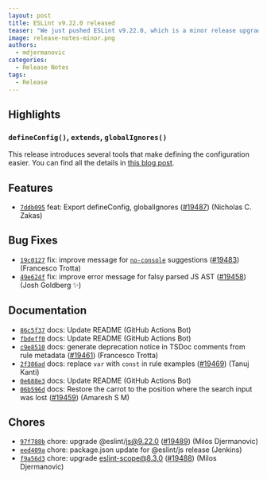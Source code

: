 ```yaml
---
layout: post
title: ESLint v9.22.0 released
teaser: "We just pushed ESLint v9.22.0, which is a minor release upgrade of ESLint. This release adds some new features and fixes several bugs found in the previous release."
image: release-notes-minor.png
authors:
  - mdjermanovic
categories:
  - Release Notes
tags:
  - Release
---
```




## Highlights

### `defineConfig()`, `extends`, `globalIgnores()`

This release introduces several tools that make defining the configuration easier. You can find all the details in [this blog post](/blog/2025-03-07-flat-config-extends-define-config-global-ignores).


## Features


* [`7ddb095`](https://github.com/eslint/eslint/commit/7ddb095419203d0efc883a6b3fdd3ac20128400a) feat: Export defineConfig, globalIgnores ([#19487](https://github.com/eslint/eslint/issues/19487)) (Nicholas C. Zakas)






## Bug Fixes


* [`19c0127`](https://github.com/eslint/eslint/commit/19c0127e79c37dba8d389733024be7326e540767) fix: improve message for [`no-console`](/docs/rules/no-console) suggestions ([#19483](https://github.com/eslint/eslint/issues/19483)) (Francesco Trotta)
* [`49e624f`](https://github.com/eslint/eslint/commit/49e624f4a02e03762232cce2047febb36b1bcf4c) fix: improve error message for falsy parsed JS AST ([#19458](https://github.com/eslint/eslint/issues/19458)) (Josh Goldberg ✨)




## Documentation


* [`86c5f37`](https://github.com/eslint/eslint/commit/86c5f37bc7300157d9f19b633197135d2a7a2645) docs: Update README (GitHub Actions Bot)
* [`fbdeff0`](https://github.com/eslint/eslint/commit/fbdeff08f3bf4edd7f686af91d9ac0ed6e295080) docs: Update README (GitHub Actions Bot)
* [`c9e8510`](https://github.com/eslint/eslint/commit/c9e85105300069f4aa60526ca2de4d67d1eebe1d) docs: generate deprecation notice in TSDoc comments from rule metadata ([#19461](https://github.com/eslint/eslint/issues/19461)) (Francesco Trotta)
* [`2f386ad`](https://github.com/eslint/eslint/commit/2f386ad203a672832c91e72c285a25bd64d48d9d) docs: replace `var` with `const` in rule examples ([#19469](https://github.com/eslint/eslint/issues/19469)) (Tanuj Kanti)
* [`0e688e3`](https://github.com/eslint/eslint/commit/0e688e3a0d53bad991d2b4ae3bda926cc29bd54b) docs: Update README (GitHub Actions Bot)
* [`06b596d`](https://github.com/eslint/eslint/commit/06b596d221a2b4af644824bd10e0194e7237b6f2) docs: Restore the carrot to the position where the search input was lost ([#19459](https://github.com/eslint/eslint/issues/19459)) (Amaresh  S M)








## Chores


* [`97f788b`](https://github.com/eslint/eslint/commit/97f788b02e5742445887b4499a6dba9abb879a79) chore: upgrade @eslint/js@9.22.0 ([#19489](https://github.com/eslint/eslint/issues/19489)) (Milos Djermanovic)
* [`eed409a`](https://github.com/eslint/eslint/commit/eed409a64bfe2ae1123086aaf1652c8124e49b7c) chore: package.json update for @eslint/js release (Jenkins)
* [`f9a56d3`](https://github.com/eslint/eslint/commit/f9a56d337881300c94093e38804ba929ee09f7e9) chore: upgrade eslint-scope@8.3.0 ([#19488](https://github.com/eslint/eslint/issues/19488)) (Milos Djermanovic)


